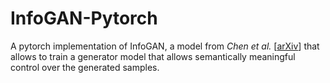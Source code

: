 # InfoGAN-Pytorch
A pytorch implementation of InfoGAN, a model from *Chen et al.* [[arXiv](https://arxiv.org/abs/1606.03657)] that allows to train a generator model that allows semantically meaningful control over the generated samples.
